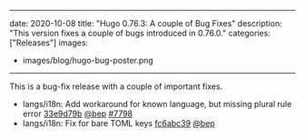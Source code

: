
---
date: 2020-10-08
title: "Hugo 0.76.3: A couple of Bug Fixes"
description: "This version fixes a couple of bugs introduced in 0.76.0."
categories: ["Releases"]
images:
- images/blog/hugo-bug-poster.png

---

	

This is a bug-fix release with a couple of important fixes.

* langs/i18n: Add workaround for known language, but missing plural rule error [33e9d79b](https://github.com/gohugoio/hugo/commit/33e9d79b78b32d0cc19693ab3c29ba9941d80f8f) [@bep](https://github.com/bep) [#7798](https://github.com/gohugoio/hugo/issues/7798)
* langs/i18n: Fix for bare TOML keys [fc6abc39](https://github.com/gohugoio/hugo/commit/fc6abc39c75c152780151c35bc95b12bee01b09c) [@bep](https://github.com/bep) 



